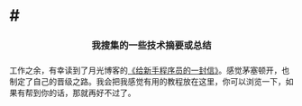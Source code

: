 #<h3 align="center">我搜集的一些技术摘要或总结<h3>
===
<p>工作之余，有幸读到了月光博客的<a href="http://www.williamlong.info/archives/2700.html">《给新手程序员的一封信》</a>。感觉茅塞顿开，也制定了自己的晋级之路。我会把我感觉有用的教程放在这里，你可以浏览一下，如果有帮到你的话，那就再好不过了。</p>

